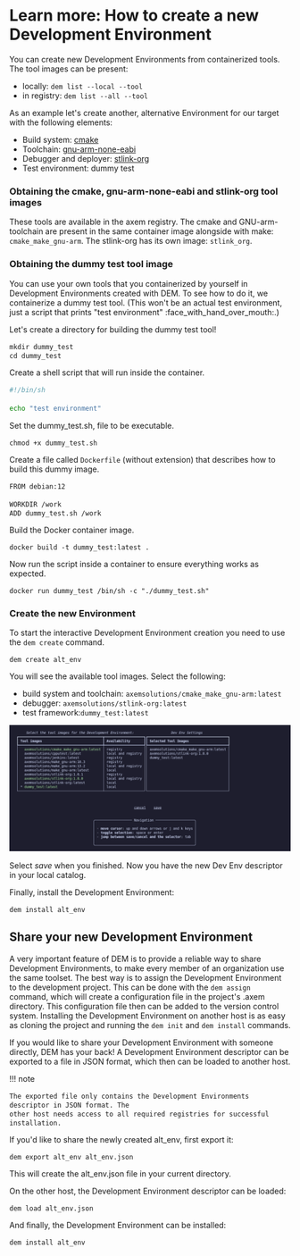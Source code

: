 # Learn more: How to create a new Development Environment

You can create new Development Environments from containerized tools. The tool images can be 
present:

- locally: `dem list --local --tool`
- in registry: `dem list --all --tool`

As an example let's create another, alternative Environment for our target with the following
elements:

- Build system: [cmake](https://cmake.org/documentation/)
- Toolchain: [gnu-arm-none-eabi](https://gcc.gnu.org/onlinedocs/)
- Debugger and deployer: [stlink-org](https://github.com/stlink-org/stlink)
- Test environment: dummy test

### **Obtaining the cmake, gnu-arm-none-eabi and stlink-org tool images**

These tools are available in the axem registry. The cmake and GNU-arm-toolchain are present in the 
same container image alongside with make: `cmake_make_gnu-arm`.
The stlink-org has its own image: `stlink_org`.

### **Obtaining the dummy test tool image**

You can use your own tools that you containerized by yourself in Development Environments created 
with DEM. To see how to do it, we containerize a dummy test tool. (This won't be an actual test 
environment, just a script that prints "test environment" :face_with_hand_over_mouth:.)

Let's create a directory for building the dummy test tool!

    mkdir dummy_test
    cd dummy_test

Create a shell script that will run inside the container.

``` sh title="dummy_test.sh"
#!/bin/sh

echo "test environment"
```

Set the dummy_test.sh, file to be executable.

    chmod +x dummy_test.sh

Create a file called `Dockerfile` (without extension) that describes how to build this dummy image.

``` title="Dockerfile"
FROM debian:12

WORKDIR /work
ADD dummy_test.sh /work
```

Build the Docker container image.

    docker build -t dummy_test:latest .

Now run the script inside a container to ensure everything works as expected.

    docker run dummy_test /bin/sh -c "./dummy_test.sh"

### **Create the new Environment**

To start the interactive Development Environment creation you need to use the `dem create` command. 

    dem create alt_env

You will see the available tool images. Select the following:

- build system and toolchain: `axemsolutions/cmake_make_gnu-arm:latest`
- debugger: `axemsolutions/stlink-org:latest`
- test framework:`dummy_test:latest`

![Tool type selection](images/dev_env_settings_window_alt_env.png)

Select *save* when you finished. Now you have the new Dev Env descriptor in your local catalog.

Finally, install the Development Environment:

    dem install alt_env

## Share your new Development Environment

A very important feature of DEM is to provide a reliable way to share Development Environments, to 
make every member of an organization use the same toolset. 
The best way is to assign the Development Environment to the development project. This can be done 
with the `dem assign` command, which will create a configuration file in the project's .axem directory.
This configuration file then can be added to the version control system. Installing the Development
Environment on another host is as easy as cloning the project and running the `dem init` and 
`dem install` commands.

If you would like to share your Development Environment with someone directly, DEM has your back! 
A Development Environment descriptor can be exported to a file in JSON format, which then can be 
loaded to another host. 

!!! note

    The exported file only contains the Development Environments descriptor in JSON format. The 
    other host needs access to all required registries for successful installation.

If you'd like to share the newly created alt_env, first export it:

    dem export alt_env alt_env.json

This will create the alt_env.json file in your current directory.  

On the other host, the Development Environment descriptor can be loaded:

    dem load alt_env.json

And finally, the Development Environment can be installed:

    dem install alt_env